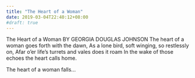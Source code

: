 ```yaml
---
title: "The Heart of a Woman"
date: 2019-03-04T22:40:12+08:00
#draft: true
---
```


The Heart of a Woman
BY GEORGIA DOUGLAS JOHNSON
The heart of a woman goes forth with the dawn,
As a lone bird, soft winging, so restlessly on,
Afar o’er life’s turrets and vales does it roam
In the wake of those echoes the heart calls home.

The heart of a woman falls...

